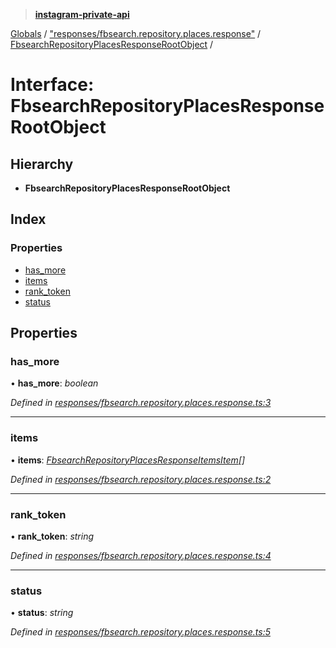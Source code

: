 > **[instagram-private-api](../README.md)**

[Globals](../README.md) / ["responses/fbsearch.repository.places.response"](../modules/_responses_fbsearch_repository_places_response_.md) / [FbsearchRepositoryPlacesResponseRootObject](_responses_fbsearch_repository_places_response_.fbsearchrepositoryplacesresponserootobject.md) /

# Interface: FbsearchRepositoryPlacesResponseRootObject

## Hierarchy

* **FbsearchRepositoryPlacesResponseRootObject**

## Index

### Properties

* [has_more](_responses_fbsearch_repository_places_response_.fbsearchrepositoryplacesresponserootobject.md#has_more)
* [items](_responses_fbsearch_repository_places_response_.fbsearchrepositoryplacesresponserootobject.md#items)
* [rank_token](_responses_fbsearch_repository_places_response_.fbsearchrepositoryplacesresponserootobject.md#rank_token)
* [status](_responses_fbsearch_repository_places_response_.fbsearchrepositoryplacesresponserootobject.md#status)

## Properties

###  has_more

• **has_more**: *boolean*

*Defined in [responses/fbsearch.repository.places.response.ts:3](https://github.com/dilame/instagram-private-api/blob/e9c516c/src/responses/fbsearch.repository.places.response.ts#L3)*

___

###  items

• **items**: *[FbsearchRepositoryPlacesResponseItemsItem](_responses_fbsearch_repository_places_response_.fbsearchrepositoryplacesresponseitemsitem.md)[]*

*Defined in [responses/fbsearch.repository.places.response.ts:2](https://github.com/dilame/instagram-private-api/blob/e9c516c/src/responses/fbsearch.repository.places.response.ts#L2)*

___

###  rank_token

• **rank_token**: *string*

*Defined in [responses/fbsearch.repository.places.response.ts:4](https://github.com/dilame/instagram-private-api/blob/e9c516c/src/responses/fbsearch.repository.places.response.ts#L4)*

___

###  status

• **status**: *string*

*Defined in [responses/fbsearch.repository.places.response.ts:5](https://github.com/dilame/instagram-private-api/blob/e9c516c/src/responses/fbsearch.repository.places.response.ts#L5)*